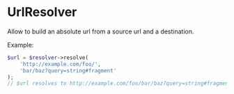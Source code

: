 # UrlResolver

Allow to build an absolute url from a source url and a destination.

Example:
```php
$url = $resolver->resolve(
    'http://example.com/foo/',
    'bar/baz?query=string#fragment'
);
// $url resolves to http://example.com/foo/bar/baz?query=string#fragment
```
